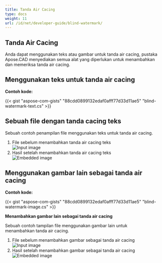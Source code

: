 ```yaml
---
title: Tanda Air Cacing
type: docs
weight: 11
url: /id/net/developer-guide/blind-watermark/
---
```


## **Tanda Air Cacing**

Anda dapat menggunakan teks atau gambar untuk tanda air cacing, pustaka Apose.CAD menyediakan semua alat yang diperlukan untuk menambahkan dan memeriksa tanda air cacing.

## **Menggunakan teks untuk tanda air cacing**

**Contoh kode:**

{{< gist "aspose-com-gists" "88cdd0899132edaf0afff77d33d11ae5" "blind-watermark-text.cs" >}}

## **Sebuah file dengan tanda cacing teks**

Sebuah contoh penampilan file menggunakan teks untuk tanda air cacing.

1. File sebelum menambahkan tanda air cacing teks<br>
![Input image](/cad/_assets/guide/blind-watermark/Tyrannosaurus.dxf_input.png)<br>
1. Hasil setelah menambahkan tanda air cacing teks<br>
![Embedded image](/cad/_assets/guide/blind-watermark/Tyrannosaurus.dxf_embedded.png)

## **Menggunakan gambar lain sebagai tanda air cacing**

**Contoh kode:**

{{< gist "aspose-com-gists" "88cdd0899132edaf0afff77d33d11ae5" "blind-watermark-image.cs" >}}

**Menambahkan gambar lain sebagai tanda air cacing**

Sebuah contoh tampilan file menggunakan gambar lain untuk menambahkan tanda air cacing.

1. File sebelum menambahkan gambar sebagai tanda air cacing<br>
![Input image](/cad/_assets/guide/blind-watermark/robot_handling_cell.dwg_input.png)<br>
1. Hasil setelah menambahkan gambar sebagai tanda air cacing<br>
![Embedded image](/cad/_assets/guide/blind-watermark/robot_handling_cell.dwg_embedded.png)
